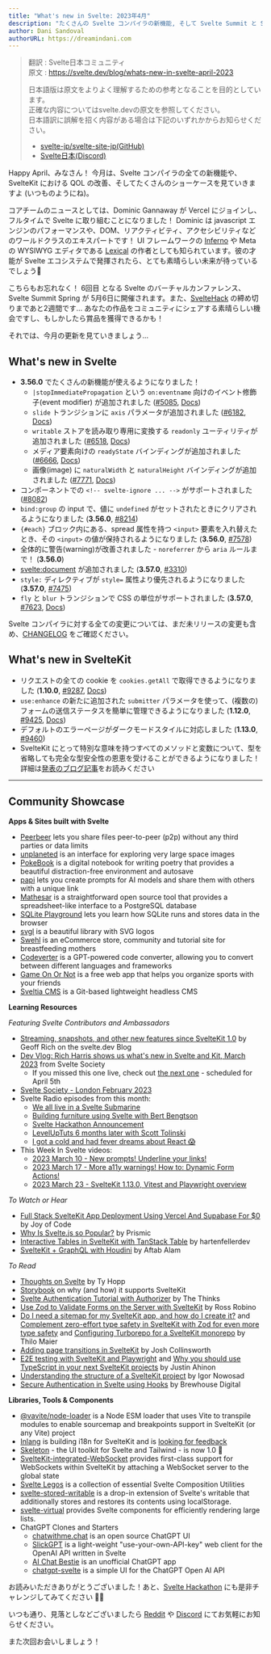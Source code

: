 ```yaml
---
title: "What's new in Svelte: 2023年4月"
description: "たくさんの Svelte コンパイラの新機能, そして Svelte Summit と SvelteHack"
author: Dani Sandoval
authorURL: https://dreamindani.com
---
```

> 翻訳 : Svelte日本コミュニティ  
> 原文 : https://svelte.dev/blog/whats-new-in-svelte-april-2023
> 
> 日本語版は原文をよりよく理解するための参考となることを目的としています。  
> 正確な内容についてはsvelte.devの原文を参照してください。  
> 日本語訳に誤解を招く内容がある場合は下記のいずれかからお知らせください。
> - [svelte-jp/svelte-site-jp(GitHub)](https://github.com/svelte-jp/svelte-site-jp)
> - [Svelte日本(Discord)](https://discord.com/invite/YTXq3ZtBbx)

Happy April、みなさん！ 今月は、Svelte コンパイラの全ての新機能や、SvelteKit における QOL の改善、そしてたくさんのショーケースを見ていきますよ (いつものようにね)。

コアチームのニュースとしては、Dominic Gannaway が Vercel にジョインし、フルタイムで Svelte に取り組むことになりました！ Dominic は javascript エンジンのパフォーマンスや、DOM、リアクティビティ、アクセシビリティなどのワールドクラスのエキスパートです！ UI フレームワークの [Inferno](https://www.infernojs.org/) や Meta の WYSIWYG エディタである [Lexical](https://lexical.dev/) の作者としても知られています。彼の才能が Svelte エコシステムで発揮されたら、とても素晴らしい未来が待っているでしょう🌱

こちらもお忘れなく！ 6回目 となる Svelte のバーチャルカンファレンス、Svelte Summit Spring が 5月6日に開催されます。また、[SvelteHack](https://hack.sveltesociety.dev/) の締め切りまであと2週間です… あなたの作品をコミュニティにシェアする素晴らしい機会ですし、もしかしたら賞品を獲得できるかも！

それでは、今月の更新を見ていきましょう…

## What's new in Svelte
- **3.56.0** でたくさんの新機能が使えるようになりました！
  - `|stopImmediatePropagation` という `on:eventname` 向けのイベント修飾子(event modifier) が追加されました ([#5085](https://github.com/sveltejs/svelte/issues/5085), [Docs](https://svelte.jp/docs#template-syntax-element-directives-on-eventname))
  - `slide` トランジションに `axis` パラメータが追加されました ([#6182](https://github.com/sveltejs/svelte/issues/6182), [Docs](https://svelte.jp/docs#run-time-svelte-transition-slide))
  - `writable` ストアを読み取り専用に変換する `readonly` ユーティリティが追加されました ([#6518](https://github.com/sveltejs/svelte/pull/6518), [Docs](https://svelte.jp/docs#run-time-svelte-store-writable))
  - メディア要素向けの `readyState` バインディングが追加されました ([#6666](https://github.com/sveltejs/svelte/issues/6666), [Docs](https://svelte.jp/docs#template-syntax-element-directives-bind-property-media-element-bindings))
  - 画像(image) に `naturalWidth` と `naturalHeight` バインディングが追加されました ([#7771](https://github.com/sveltejs/svelte/issues/7771), [Docs](https://svelte.jp/docs#template-syntax-element-directives-bind-property-image-element-bindings))
- コンポーネントでの `<!-- svelte-ignore ... -->` がサポートされました ([#8082](https://github.com/sveltejs/svelte/issues/8082))
- `bind:group` の input で、値に `undefined` がセットされたときにクリアされるようになりました (**3.56.0**, [#8214](https://github.com/sveltejs/svelte/issues/8214))
- `{#each}` ブロック内にある、spread 属性を持つ `<input>` 要素を入れ替えたとき、その `<input>` の値が保持されるようになりました (**3.56.0**, [#7578](https://github.com/sveltejs/svelte/issues/7578))
- 全体的に警告(warning)が改善されました - `noreferrer` から `aria` ルールまで！ (**3.56.0**)
- <svelte:document> が追加されました (**3.57.0**, [#3310](https://github.com/sveltejs/svelte/issues/3310))
- `style:` ディレクティブが `style=` 属性より優先されるようになりました (**3.57.0**, [#7475](https://github.com/sveltejs/svelte/issues/7475))
- `fly` と `blur` トランジションで CSS の単位がサポートされました (**3.57.0**, [#7623](https://github.com/sveltejs/svelte/pull/7623), [Docs](https://svelte.jp/docs#run-time-svelte-transition))

Svelte コンパイラに対する全ての変更については、まだ未リリースの変更も含め、[CHANGELOG](https://github.com/sveltejs/svelte/blob/master/CHANGELOG.md)  をご確認ください。

## What's new in SvelteKit
- リクエストの全ての cookie を `cookies.getAll` で取得できるようになりました (**1.10.0**, [#9287](https://github.com/sveltejs/kit/pull/9287), [Docs](https://kit.svelte.jp/docs/types#public-types-cookies))
- `use:enhance` の新たに追加された `submitter` パラメータを使って、(複数の) フォームの送信ステータスを簡単に管理できるようになりました (**1.12.0**, [#9425](https://github.com/sveltejs/kit/pull/9425), [Docs](https://kit.svelte.jp/docs/types#public-types-submitfunction))
- デフォルトのエラーページがダークモードスタイルに対応しました (**1.13.0**, [#9460](https://github.com/sveltejs/kit/pull/9460))
- SvelteKit にとって特別な意味を持つすべてのメソッドと変数について、型を省略しても完全な型安全性の恩恵を受けることができるようになりました！ 詳細は[発表のブログ記事](https://svelte.jp/blog/zero-config-type-safety)をお読みください
---

## Community Showcase

**Apps & Sites built with Svelte**
- [Peerbeer](https://peer.beer/) lets you share files peer-to-peer (p2p) without any third parties or data limits
- [unplaneted](https://unplaneted.com/) is an interface for exploring very large space images
- [PokeBook](https://github.com/pokegh0st/pokebook) is a digital notebook for writing poetry that provides a beautiful distraction-free environment and autosave
- [papi](https://papi.run/) lets you create prompts for AI models and share them with others with a unique link
- [Mathesar](https://github.com/centerofci/mathesar) is a straightforward open source tool that provides a spreadsheet-like interface to a PostgreSQL database
- [SQLite Playground](https://neil.macmunn.com/sqlite#) lets you learn how SQLite runs and stores data in the browser
- [svgl](https://github.com/pheralb/svgl) is a beautiful library with SVG logos
- [Swehl](https://swehl.com/) is an eCommerce store, community and tutorial site for breastfeeding mothers
- [Codeverter](https://github.com/TGlide/codeverter) is a GPT-powered code converter, allowing you to convert between different languages and frameworks
- [Game On Or Not](https://gameonornot.com/) is a free web app that helps you organize sports with your friends
- [Sveltia CMS](https://github.com/sveltia/sveltia-cms) is a Git-based lightweight headless CMS

**Learning Resources**

_Featuring Svelte Contributors and Ambassadors_
- [Streaming, snapshots, and other new features since SvelteKit 1.0](https://svelte.jp/blog/streaming-snapshots-sveltekit) by Geoff Rich on the svelte.dev Blog
- [Dev Vlog: Rich Harris shows us what's new in Svelte and Kit, March 2023](https://www.youtube.com/watch?v=vgXgex5E-8g) from Svelte Society
  - If you missed this one live, check out [the next one](https://www.youtube.com/watch?v=MJHO6FSioPI) - scheduled for April 5th
- [Svelte Society - London February 2023](https://www.youtube.com/watch?v=RkQ_f7XxdMI)
- Svelte Radio episodes from this month:
  - [We all live in a Svelte Submarine](https://www.svelteradio.com/episodes/we-all-live-in-a-svelte-submarine)
  - [Building furniture using Svelte with Bert Bengtson](https://www.svelteradio.com/episodes/building-furniture-using-svelte-with-bert-bengtson)
  - [Svelte Hackathon Announcement](https://www.svelteradio.com/episodes/svelte-hackathon-announcement)
  - [LevelUpTuts 6 months later with Scott Tolinski](https://www.svelteradio.com/episodes/leveluptuts-6-months-later-with-scott-tolinski)
  - [I got a cold and had fever dreams about React 😱](https://www.svelteradio.com/episodes/i-got-a-cold-and-had-fever-dreams-about-react)
- This Week In Svelte videos:
  - [2023 March 10 - New prompts! Underline your links!](https://www.youtube.com/watch?v=WiCjQVoE-3k)
  - [2023 March 17 - More a11y warnings! How to: Dynamic Form Actions!](https://www.youtube.com/watch?v=sRhZQ-2VxVU)
  - [2023 March 23 - SvelteKit 1.13.0, Vitest and Playwright overview](https://www.youtube.com/watch?v=vpbhsbg2otg)

_To Watch or Hear_
- [Full Stack SvelteKit App Deployment Using Vercel And Supabase For $0](https://www.youtube.com/watch?v=uAF4Yd-gddo) by Joy of Code
- [Why Is Svelte.js so Popular?](https://www.youtube.com/watch?v=73Y8Yyg54zc) by Prismic
- [Interactive Tables in SvelteKit with TanStack Table](https://www.youtube.com/watch?v=-Zuo3UWjjI8) by hartenfellerdev
- [SvelteKit + GraphQL with Houdini](https://www.youtube.com/watch?v=ADnaRwQZfqw&list=PLm0ILX0LGQk_220vvpsbyXH2VesRlCm-E) by Aftab Alam


_To Read_
- [Thoughts on Svelte](https://tyhopp.com/notes/thoughts-on-svelte) by Ty Hopp
- [Storybook](https://storybook.js.org/blog/storybook-for-sveltekit/) on why (and how) it supports SvelteKit
- [Svelte Authentication Tutorial with Authorizer](https://thethinks.vercel.app/blog/svelte-authorizer) by The Thinks
- [Use Zod to Validate Forms on the Server with SvelteKit](https://blog.robino.dev/posts/svelte-zod-error) by Ross Robino
- [Do I need a sitemap for my SvelteKit app, and how do I create it?](https://maier.tech/posts/do-i-need-a-sitemap-for-my-sveltekit-app-and-how-do-i-create-it) and [Complement zero-effort type safety in SvelteKit with Zod for even more type safety](https://maier.tech/posts/complement-zero-effort-type-safety-in-sveltekit-with-zod-for-even-more-type-safety) and [Configuring Turborepo for a SvelteKit monorepo](https://maier.tech/posts/configuring-turborepo-for-a-sveltekit-monorepo) by Thilo Maier
- [Adding page transitions in SvelteKit](https://joshcollinsworth.com/blog/sveltekit-page-transitions) by Josh Collinsworth
- [E2E testing with SvelteKit and Playwright](https://www.okupter.com/blog/e2e-testing-with-sveltekit-and-playwright) and [Why you should use TypeScript in your next SvelteKit projects](https://www.okupter.com/blog/sveltekit-with-typescript) by Justin Ahinon
- [Understanding the structure of a SvelteKit project](https://www.inow.dev/understanding-the-structure-of-a-svelte-kit-project/) by Igor Nowosad
- [Secure Authentication in Svelte using Hooks](https://dev.to/brewhousedigital/secure-authentication-in-svelte-using-hooks-k5j) by Brewhouse Digital

**Libraries, Tools & Components**
- [@vavite/node-loader](https://github.com/cyco130/vavite/tree/main/packages/node-loader) is a Node ESM loader that uses Vite to transpile modules to enable sourcemap and breakpoints support in SvelteKit (or any Vite) project
- [Inlang](https://github.com/inlang/inlang) is building i18n for SvelteKit and is [looking for feedback](https://www.reddit.com/r/sveltejs/comments/11ydtui/sveltekit_and_i18n_lets_finally_solve_this_never/)
- [Skeleton](https://www.skeleton.dev/) - the UI toolkit for Svelte and Tailwind - is now 1.0 🎉
- [SvelteKit-integrated-WebSocket](https://github.com/suhaildawood/SvelteKit-integrated-WebSocket) provides first-class support for WebSockets within SvelteKit by attaching a WebSocket server to the global state
- [Svelte Legos](https://github.com/ankurrsinghal/svelte-legos) is a collection of essential Svelte Composition Utilities 
- [svelte-stored-writable](https://github.com/efstajas/svelte-stored-writable) is a drop-in extension of Svelte's writable that additionally stores and restores its contents using localStorage.
- [svelte-virtual](https://github.com/ghostebony/svelte-virtual) provides Svelte components for efficiently rendering large lists.
- ChatGPT Clones and Starters
  - [chatwithme.chat](https://github.com/kierangilliam/chatwithme.chat) is an open source ChatGPT UI
  - [SlickGPT](https://github.com/ShipBit/slickgpt) is a light-weight "use-your-own-API-key" web client for the OpenAI API written in Svelte
  - [AI Chat Bestie](https://github.com/KTruong008/aichatbestie) is an unofficial ChatGPT app
  - [chatgpt-svelte](https://github.com/ichbtrv/chatgpt-svelte) is a simple UI for the ChatGPT Open AI API 

お読みいただきありがとうございました！あと、[Svelte Hackathon](https://hack.sveltesociety.dev/) にも是非チャレンジしてみてください 🧑‍💻

いつも通り、見落としなどございましたら [Reddit](https://www.reddit.com/r/sveltejs/) や [Discord](https://discord.gg/svelte) にてお気軽にお知らせください。

また次回お会いしましょう！
